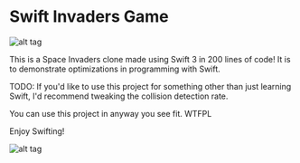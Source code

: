 # Swift Invaders Game

![alt tag](https://raw.githubusercontent.com/NickCulbertson/Swift-Invaders-Game/master/Swift%20Invaders/SwiftInvaders/Assets.xcassets/logo.imageset/logo.png)

This is a Space Invaders clone made using Swift 3 in 200 lines of code! It is to demonstrate optimizations in programming with Swift.

TODO: If you'd like to use this project for something other than just learning Swift, I'd recommend tweaking the collision detection rate.

You can use this project in anyway you see fit. WTFPL

Enjoy Swifting!

![alt tag](https://raw.githubusercontent.com/NickCulbertson/Swift-Invaders-Game/master/Swift%20Invaders/screenshot.png)

